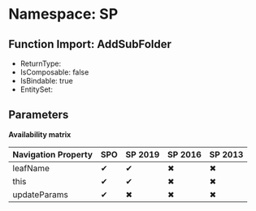 # Namespace: SP

## Function Import: AddSubFolder

- ReturnType: 
- IsComposable: false
- IsBindable: true
- EntitySet: 

## Parameters

**Availability matrix**

Navigation Property | SPO | SP 2019 | SP 2016 | SP 2013
----------|-----|---------|---------|--------
leafName | ✔ | ✔ | ✖ | ✖
this | ✔ | ✔ | ✖ | ✖
updateParams | ✔ | ✖ | ✖ | ✖
